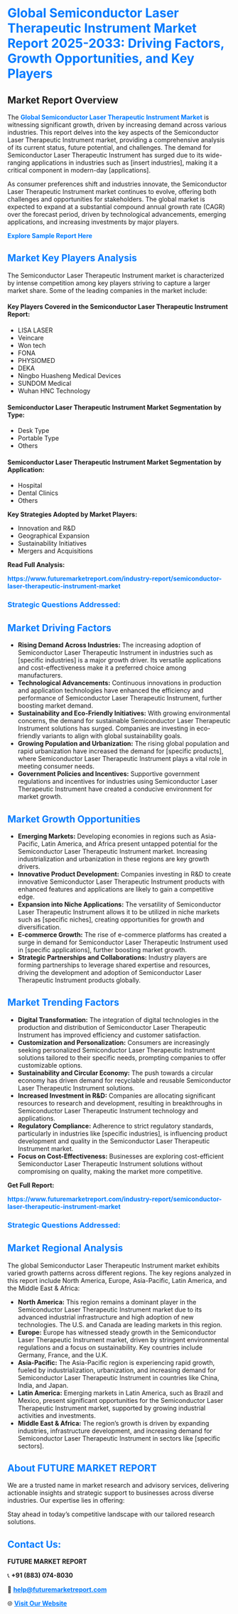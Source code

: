 <h1 style="color: #007BFF;">Global Semiconductor Laser Therapeutic Instrument Market Report 2025-2033: Driving Factors, Growth Opportunities, and Key Players</h1>

<section id="overview">
<h2>Market Report Overview</h2>
<p>The <a href="https://www.futuremarketreport.com/industry-report/semiconductor-laser-therapeutic-instrument-market" style="color: #007BFF; text-decoration: none;"><strong>Global Semiconductor Laser Therapeutic Instrument Market</strong></a> is witnessing significant growth, driven by increasing demand across various industries. This report delves into the key aspects of the Semiconductor Laser Therapeutic Instrument market, providing a comprehensive analysis of its current status, future potential, and challenges. The demand for Semiconductor Laser Therapeutic Instrument has surged due to its wide-ranging applications in industries such as [insert industries], making it a critical component in modern-day [applications].</p>
<p>As consumer preferences shift and industries innovate, the Semiconductor Laser Therapeutic Instrument market continues to evolve, offering both challenges and opportunities for stakeholders. The global market is expected to expand at a substantial compound annual growth rate (CAGR) over the forecast period, driven by technological advancements, emerging applications, and increasing investments by major players.</p>
</section>

<section id="overview">
<p><a href="https://www.futuremarketreport.com/request-sample/reportId=60913" style="color: #007BFF; text-decoration: none;"><strong>Explore Sample Report Here</strong></a></p>
</section>

<section id="key-players">
<h2 style="color: #007BFF;">Market Key Players Analysis</h2>
<p>The Semiconductor Laser Therapeutic Instrument market is characterized by intense competition among key players striving to capture a larger market share. Some of the leading companies in the market include:</p>
<h4>Key Players Covered in the Semiconductor Laser Therapeutic Instrument Report:</h4>
<ul><li>LISA LASER</li><li>Veincare</li><li>Won tech</li><li>FONA</li><li>PHYSIOMED</li><li>DEKA</li><li>Ningbo Huasheng Medical Devices</li><li>SUNDOM Medical</li><li>Wuhan HNC Technology</li></ul>
<h4>Semiconductor Laser Therapeutic Instrument Market Segmentation by Type:</h4>
<ul><li>Desk Type</li><li>Portable Type</li><li>Others</li></ul>

<h4>Semiconductor Laser Therapeutic Instrument Market Segmentation by Application:</h4>
<ul><li>Hospital</li><li>Dental Clinics</li><li>Others</li></ul>
<p><strong>Key Strategies Adopted by Market Players:</strong></p>
<ul>
<li>Innovation and R&D</li>
<li>Geographical Expansion</li>
<li>Sustainability Initiatives</li>
<li>Mergers and Acquisitions</li>
</ul>
</section>

<section>
<p><strong>Read Full Analysis: </strong></p><a href="https://www.futuremarketreport.com/industry-report/semiconductor-laser-therapeutic-instrument-market" style="color: #007BFF; text-decoration: none;"><strong>https://www.futuremarketreport.com/industry-report/semiconductor-laser-therapeutic-instrument-market</strong></a>
<h3 style="color: #007BFF;">Strategic Questions Addressed:</h3>
</section>

<section id="driving-factors">
<h2 style="color: #007BFF;">Market Driving Factors</h2>
<ul>
<li><strong>Rising Demand Across Industries:</strong> The increasing adoption of Semiconductor Laser Therapeutic Instrument in industries such as [specific industries] is a major growth driver. Its versatile applications and cost-effectiveness make it a preferred choice among manufacturers.</li>
<li><strong>Technological Advancements:</strong> Continuous innovations in production and application technologies have enhanced the efficiency and performance of Semiconductor Laser Therapeutic Instrument, further boosting market demand.</li>
<li><strong>Sustainability and Eco-Friendly Initiatives:</strong> With growing environmental concerns, the demand for sustainable Semiconductor Laser Therapeutic Instrument solutions has surged. Companies are investing in eco-friendly variants to align with global sustainability goals.</li>
<li><strong>Growing Population and Urbanization:</strong> The rising global population and rapid urbanization have increased the demand for [specific products], where Semiconductor Laser Therapeutic Instrument plays a vital role in meeting consumer needs.</li>
<li><strong>Government Policies and Incentives:</strong> Supportive government regulations and incentives for industries using Semiconductor Laser Therapeutic Instrument have created a conducive environment for market growth.</li>
</ul>
</section>

<section id="growth-opportunities">
<h2 style="color: #007BFF;">Market Growth Opportunities</h2>
<ul>
<li><strong>Emerging Markets:</strong> Developing economies in regions such as Asia-Pacific, Latin America, and Africa present untapped potential for the Semiconductor Laser Therapeutic Instrument market. Increasing industrialization and urbanization in these regions are key growth drivers.</li>
<li><strong>Innovative Product Development:</strong> Companies investing in R&D to create innovative Semiconductor Laser Therapeutic Instrument products with enhanced features and applications are likely to gain a competitive edge.</li>
<li><strong>Expansion into Niche Applications:</strong> The versatility of Semiconductor Laser Therapeutic Instrument allows it to be utilized in niche markets such as [specific niches], creating opportunities for growth and diversification.</li>
<li><strong>E-commerce Growth:</strong> The rise of e-commerce platforms has created a surge in demand for Semiconductor Laser Therapeutic Instrument used in [specific applications], further boosting market growth.</li>
<li><strong>Strategic Partnerships and Collaborations:</strong> Industry players are forming partnerships to leverage shared expertise and resources, driving the development and adoption of Semiconductor Laser Therapeutic Instrument products globally.</li>
</ul>
</section>

<section id="trending-factors">
<h2 style="color: #007BFF;">Market Trending Factors</h2>
<ul>
<li><strong>Digital Transformation:</strong> The integration of digital technologies in the production and distribution of Semiconductor Laser Therapeutic Instrument has improved efficiency and customer satisfaction.</li>
<li><strong>Customization and Personalization:</strong> Consumers are increasingly seeking personalized Semiconductor Laser Therapeutic Instrument solutions tailored to their specific needs, prompting companies to offer customizable options.</li>
<li><strong>Sustainability and Circular Economy:</strong> The push towards a circular economy has driven demand for recyclable and reusable Semiconductor Laser Therapeutic Instrument solutions.</li>
<li><strong>Increased Investment in R&D:</strong> Companies are allocating significant resources to research and development, resulting in breakthroughs in Semiconductor Laser Therapeutic Instrument technology and applications.</li>
<li><strong>Regulatory Compliance:</strong> Adherence to strict regulatory standards, particularly in industries like [specific industries], is influencing product development and quality in the Semiconductor Laser Therapeutic Instrument market.</li>
<li><strong>Focus on Cost-Effectiveness:</strong> Businesses are exploring cost-efficient Semiconductor Laser Therapeutic Instrument solutions without compromising on quality, making the market more competitive.</li>
</ul>
</section>

<section>
<p><strong>Get Full Report: </strong></p><a href="https://www.futuremarketreport.com/industry-report/semiconductor-laser-therapeutic-instrument-market" style="color: #007BFF; text-decoration: none;"><strong>https://www.futuremarketreport.com/industry-report/semiconductor-laser-therapeutic-instrument-market</strong></a>
<h3 style="color: #007BFF;">Strategic Questions Addressed:</h3>
</section>


<section id="regional-analysis">
<h2 style="color: #007BFF;">Market Regional Analysis</h2>
<p>The global Semiconductor Laser Therapeutic Instrument market exhibits varied growth patterns across different regions. The key regions analyzed in this report include North America, Europe, Asia-Pacific, Latin America, and the Middle East & Africa:</p>
<ul>
<li><strong>North America:</strong> This region remains a dominant player in the Semiconductor Laser Therapeutic Instrument market due to its advanced industrial infrastructure and high adoption of new technologies. The U.S. and Canada are leading markets in this region.</li>
<li><strong>Europe:</strong> Europe has witnessed steady growth in the Semiconductor Laser Therapeutic Instrument market, driven by stringent environmental regulations and a focus on sustainability. Key countries include Germany, France, and the U.K.</li>
<li><strong>Asia-Pacific:</strong> The Asia-Pacific region is experiencing rapid growth, fueled by industrialization, urbanization, and increasing demand for Semiconductor Laser Therapeutic Instrument in countries like China, India, and Japan.</li>
<li><strong>Latin America:</strong> Emerging markets in Latin America, such as Brazil and Mexico, present significant opportunities for the Semiconductor Laser Therapeutic Instrument market, supported by growing industrial activities and investments.</li>
<li><strong>Middle East & Africa:</strong> The region’s growth is driven by expanding industries, infrastructure development, and increasing demand for Semiconductor Laser Therapeutic Instrument in sectors like [specific sectors].</li>
</ul>
</section>

<footer>
<h2 style="color: #007BFF;">About FUTURE MARKET REPORT</h2>
<p>We are a trusted name in market research and advisory services, delivering actionable insights and strategic support to businesses across diverse industries. Our expertise lies in offering:</p>

<p>Stay ahead in today’s competitive landscape with our tailored research solutions.</p>

<h2 style="color: #007BFF;">Contact Us:</h2>
<p><strong>FUTURE MARKET REPORT</strong></p>
<p>📞 <strong>+91 (883) 074-8030</strong></p>
<p>📧 <strong><a href="mailto:help@futuremarketreport.com" style="color: #007BFF;">help@futuremarketreport.com</a></strong></p>
<p>🌐 <strong><a href="https://www.futuremarketreport.com/" style="color: #007BFF;">Visit Our Website</a></strong></p>
</footer>